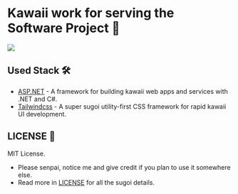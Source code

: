 # Kawaii work for serving the Software Project 🌸

<img src="https://images5.alphacoders.com/131/1316292.jpeg">

## Used Stack 🛠️

- [ASP.NET](https://dotnet.microsoft.com/en-us/apps/aspnet) - A framework for building kawaii web apps and services with .NET and C#.
- [Tailwindcss](https://tailwindcss.com/) - A super sugoi utility-first CSS framework for rapid kawaii UI development.

## LICENSE 🌟

MIT License.

- Please senpai, notice me and give credit if you plan to use it somewhere else.
- Read more in [LICENSE](./LICENSE) for all the sugoi details.



